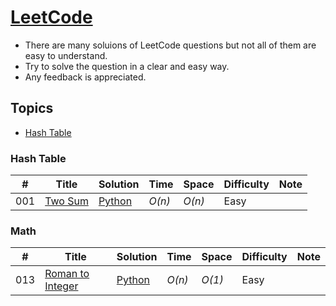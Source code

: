 # [LeetCode](https://leetcode.com/problemset/algorithms/)
- There are many soluions of LeetCode questions but not all of them are easy to understand.
- Try to solve the question in a clear and easy way.
- Any feedback is appreciated.

## Topics
* [Hash Table](https://github.com/codingyen/CodeAlone#hash-table)

### Hash Table
|  #  | Title | Solution | Time | Space | Difficulty | Note | 
|-----|-------|----------|------|-------|------------|------|
001| [Two Sum](https://leetcode.com/problems/two-sum/) | [Python](https://github.com/codingyen/CodeAlone/blob/master/Python/001_two_sum.py) | _O(n)_ | _O(n)_ | Easy |

### Math
|  #  | Title | Solution | Time | Space | Difficulty | Note | 
|-----|-------|----------|------|-------|------------|------|
013| [Roman to Integer](https://leetcode.com/problems/roman-to-integer/) | [Python](https://github.com/codingyen/CodeAlone/blob/master/Python/003_roman_to_integer.py) | _O(n)_ | _O(1)_ | Easy |